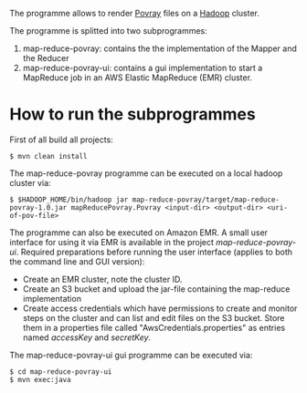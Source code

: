 The programme allows to render [Povray](http://www.povray.org/) files on a [Hadoop](http://hadoop.apache.org/) cluster.

The programme is splitted into two subprogrammes:

1. map-reduce-povray: contains the the implementation of the Mapper and the Reducer
1. map-reduce-povray-ui: contains a gui implementation to start a MapReduce job in an AWS Elastic MapReduce (EMR) cluster.

How to run the subprogrammes
============================

First of all build all projects:

	$ mvn clean install

The map-reduce-povray programme can be executed on a local hadoop cluster via:

	$ $HADOOP_HOME/bin/hadoop jar map-reduce-povray/target/map-reduce-povray-1.0.jar mapReducePovray.Povray <input-dir> <output-dir> <uri-of-pov-file>

The programme can also be executed on Amazon EMR. A small user interface for using it via EMR is available in the project _map-reduce-povray-ui_.
Required preparations before running the user interface (applies to both the command line and GUI version):
* Create an EMR cluster, note the cluster ID.
* Create an S3 bucket and upload the jar-file containing the map-reduce implementation
* Create access credentials which have permissions to create and monitor steps on the cluster and can list and edit files on the S3 bucket. Store them in a properties file called "AwsCredentials.properties" as entries named _accessKey_ and _secretKey_.

The map-reduce-povray-ui gui programme can be executed via:

	$ cd map-reduce-povray-ui
	$ mvn exec:java
